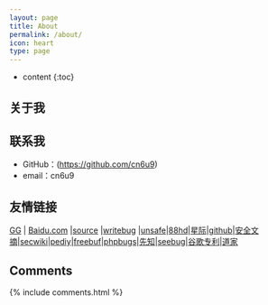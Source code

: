 ```yaml
---
layout: page
title: About
permalink: /about/
icon: heart
type: page
---
```


* content
{:toc}

## 关于我

<!-- <iframe src="https://githubbadge.appspot.com/cn6u9?s=1" style="border: 0;height: 142px;width: 200px;overflow: hidden;" frameBorder="0"></iframe> -->



## 联系我

* GitHub：(https://github.com/cn6u9)
* email：cn6u9
## 友情链接

[GG](http://www.google.com) \| [Baidu.com](https://www.baidu.com) \|[source](https://gaohaoyang.github.io) \|[writebug](https://www.writebug.com) \|[unsafe](https://unsafe.sh/)\|[88hd](https://88hd.com)\|[星际](https://xj.hk/)\|[github](https://github.com)\|[安全文摘](http://govuln.com/news/)\|[secwiki](http://sec-wiki.com)\|[pediy](http://bbs.kanxue.com)\|[freebuf](http://www.freebuf.com)\|[phpbugs](http://bugs.php.net/search.php)\|[先知](http://xz.aliyun.com)\|[seebug](http://www.seebug.org)\|[谷歌专利](http://patents.google.com)\|[道家](http://)

## Comments

{% include comments.html %}
